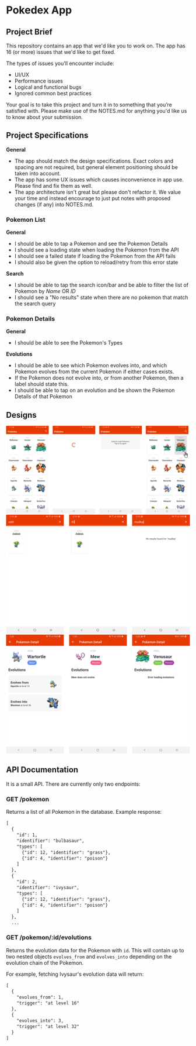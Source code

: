 # Pokedex App

## Project Brief

This repository contains an app that we'd like you to work on.
The app has 16 (or more) issues that we'd like to get fixed.

The types of issues you'll encounter include:
- UI/UX
- Performance issues
- Logical and functional bugs
- Ignored common best practices

Your goal is to take this project and turn it in to something that you’re satisfied with.
Please make use of the NOTES.md for anything you'd like us to know about your submission.

## Project Specifications

**General**

- The app should match the design specifications. Exact colors and spacing are not required, but general element positioning should be taken into account.
- The app has some UX issues which causes inconvenience in app use. Please find and fix them as well. 
- The app architecture isn't great but please don't refactor it. We value your time and instead encourage to just put notes with proposed changes (if any) into NOTES.md.

### Pokemon List

**General** 
- I should be able to tap a Pokemon and see the Pokemon Details
- I should see a loading state when loading the Pokemon from the API
- I should see a failed state if loading the Pokemon from the API fails
- I should also be given the option to reload/retry from this error state

**Search**
- I should be able to tap the search icon/bar and be able to filter the list of Pokemon by _Name_ OR _ID_
- I should see a "No results" state when there are no pokemon that match the search query

### Pokemon Details

**General**

- I should be able to see the Pokemon's Types

**Evolutions**

- I should be able to see which Pokemon evolves into, and which Pokemon evolves from the current Pokemon if either cases exists. 
- If the Pokemon does not evolve into, or from another Pokemon, then a label should state this.
- I should be able to tap on an evolution and be shown the Pokemon Details of that Pokemon

## Designs

![List](designs/list.png)
![Search](designs/search.png)
![Detail](designs/detail.png)

## API Documentation

It is a small API. There are currently only two endpoints:

### GET /pokemon
Returns a list of all Pokemon in the database. Example response:

```
[
  {
    "id": 1,
    "identifier": "bulbasaur",
    "types": [
      {"id": 12, "identifier": "grass"},
      {"id": 4, "identifier": "poison"}
    ]
  },
  {
    "id": 2,
    "identifier": "ivysaur",
    "types": [
      {"id": 12, "identifier": "grass"},
      {"id": 4, "identifier": "poison"}
    ]
  },
  ...
```

### GET /pokemon/:id/evolutions
Returns the evolution data for the Pokemon with `id`. This will contain up to two nested objects `evolves_from` and `evolves_into` depending on the evolution chain of the Pokemon. 

For example, fetching Ivysaur's evolution data will return:

```
[
  {
    "evolves_from": 1,
    "trigger": "at level 16"
  },
  {
    "evolves_into": 3,
    "trigger": "at level 32"
  }
]
```
